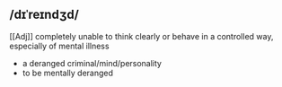## /dɪˈreɪndʒd/  
[[Adj]]
completely unable to think clearly or behave in a controlled way, especially of mental illness

- a deranged criminal/mind/personality
- to be mentally deranged
